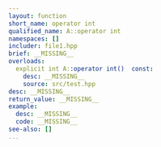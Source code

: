 ```yaml
---
layout: function
short_name: operator int
qualified_name: A::operator int
namespaces: []
includer: file1.hpp
brief: __MISSING__
overloads:
  explicit int A::operator int()  const:
    desc: __MISSING__
    source: src/test.hpp
desc: __MISSING__
return_value: __MISSING__
example:
  desc: __MISSING__
  code: __MISSING__
see-also: []
...
```

